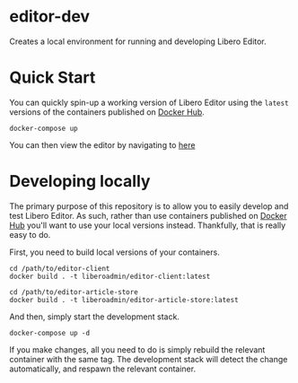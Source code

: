 # editor-dev

Creates a local environment for running and developing Libero Editor.

# Quick Start

You can quickly spin-up a working version of Libero Editor using the `latest` versions of the containers published on [Docker Hub](https://hub.docker.com/u/liberoadmin).

```
docker-compose up
```

You can then view the editor by navigating to [here](http://localhost:3000)

# Developing locally

The primary purpose of this repository is to allow you to easily develop and test Libero Editor. As such, rather than use containers published on [Docker Hub](https://hub.docker.com/u/liberoadmin) you'll want to use your local versions instead. Thankfully, that is really easy to do. 

First, you need to build local versions of your containers.

```
cd /path/to/editor-client
docker build . -t liberoadmin/editor-client:latest

cd /path/to/editor-article-store
docker build . -t liberoadmin/editor-article-store:latest
```

And then, simply start the development stack.

```
docker-compose up -d
```

If you make changes, all you need to do is simply rebuild the relevant container with the same tag. The development stack will detect the change automatically, and respawn the relevant container.
